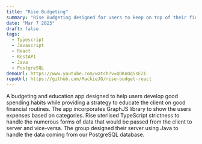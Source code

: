 ```yaml
---
title: "Rise Budgeting"
summary: "Rise Budgeting designed for users to keep on top of their finances through budgeting and expense features"
date: "Mar 7 2023"
draft: false
tags:
  - Typescript
  - Javascript
  - React
  - RestAPI
  - Java
  - PostgreSQL
demoUrl: https://www.youtube.com/watch?v=QDKnOq5sEZI
repoUrl: https://github.com/MackieJG/rise-budget-react
---
```


A budgeting and education app designed to help users develop good spending habits while providing a strategy to educate the client on good financial routines. The app
incorporates GraphJS library to show the users expenses based on categories. Rise uterlised TypeScript strictness to handle the numerous forms of data that would be passed from the client to server and vice-versa. The group designed their server using Java to handle the data coming from our PostgreSQL database.
